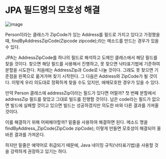 # JPA 필드명의 모호성 해결

![image](https://github.com/tomlittlekim/tomlittlekim/assets/43326452/f46ff838-2057-4add-9db2-1e9a8f684611)

 Person이라는 클래스가 ZipCode가 있는 Address를 필드로 가지고 있다고 가정했을 때, findByAddressZipCode(Zipcode zipcode);라는 메소드를 만드는 경우가 있을 수 있다.

 JPA는 AddressZipCode를 하나의 필드로 해석하고 도메인 클래스에서 해당 필드를 찾을 것이다. 찾으면 해당 필드를 사용해서 진행하고, 못 찾으면 낙타표기법에 기준하여 분할을 시도한다. 
처음에는 AddressZip과 Code로 나눌 것이다. 그래도 못 찾으면 기준점을 왼쪽으로 옮겨가며 찾기 시작한다. 그 다음은 Address와 ZipCode가 될 것이다. 
이렇게 우리 의도대로 정확하게 찾을 수도 있지만, 애매모호한 경우가 있을 수 있다.

 만약 Person 클래스에 addressZip이라는 필드가 있다면 어떨까?
첫 번째 분할에서 addressZip 필드를 찾았고 그대로 빌드를 진행할 것이다. 
남은 code라는 필드가 없으면 빌드에 실패할 것이고 있으면 빌드는 성공하겠지만 의도한 바와 다른 결과를 가져올 것이다.


 이를 해결하기 위해 어찌해야할까?
밑줄을 사용하여 해결하면 된다. 
메소드 명을 findByAddress_ZipCode(ZipCode zipCode); 
이렇게 만들면 모호성이 해결되어 올바른 결과를 가져온다.


 하지만 밑줄은 예약어로 취급되기 때문에, Java 네이밍 규칙(낙타표기법)을 사용할 것을 강력하게 권장하고 있기는 하다.
